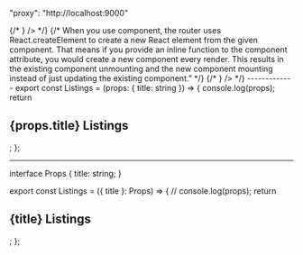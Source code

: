 "proxy": "http://localhost:9000"

  <Route exact path="/listings/:location?" component={Listings} />
        {/* <Route
          path="/dashboard"
          component={() => <Dashboard isAuthed={true} />}
        /> */}
        {/* When you use component, the router uses React.createElement to create a
        new React element from the given component. That means if you provide an
        inline function to the component attribute, you would create a new
        component every render. This results in the existing component
        unmounting and the new component mounting instead of just updating the
        existing component.” */}
        {/* <Route
          path="/dashboard"
          render={(props) => <Dashboard {...props} isAuthed={true} />}
        /> */}
-------------
export const Listings = (props: { title: string }) => {
console.log(props);
return <h2>{props.title} Listings</h2>;
};

---

interface Props {
title: string;
}

export const Listings = ({ title }: Props) => {
// console.log(props);
return <h2>{title} Listings</h2>;
};
